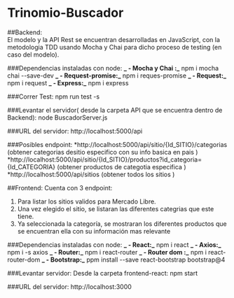 # Trinomio-Buscador <br>

##Backend:<br>
El modelo y la API Rest se encuentran desarrolladas en JavaScript, con la metodologia TDD usando Mocha y Chai para dicho proceso de testing (en caso del modelo).

###Dependencias instaladas con node:
**_ - Mocha y Chai :_**
npm i mocha chai --save-dev
**_ - Request-promise:_**
npm i reques-promise
**_ - Request:_**
npm i request
**_ - Express:_**
npm i express


###Correr Test:
npm run test -s

###Levantar el servidor( desde la carpeta API que se encuentra dentro de Backend): 
node BuscadorServer.js

###URL del servidor:
http://localhost:5000/api

###Posibles endpoint: 
*http://localhost:5000/api/sitio/{Id_SITIO}/categorias  (obtener categorias desitio especifico con su info basica en pais )
*http://localhost:5000/api/sitio/{Id_SITIO}/productos?id_categoria={Id_CATEGORIA} (obtener productos de categotia especifica )
*http://localhost:5000/api/sitios (obtener todos los sitios )


##Frontend:
Cuenta con 3 endpoint: 
 1. Para listar los sitios validos para Mercado Libre.
 2. Una vez elegido el sitio, se listaran las diferentes categrias que este tiene.
 3. Ya seleccionada la categoría, se mostraran los diferentes productos que se encuentran ella con su información mas relevante

###Dependencias instaladas con node:
**_ - React:_**
npm i react
**_ - Axios:_**
npm i -s axios
**_ - Router:_**
npm i react-router
**_ - Router dom :_**
npm i react-router-dom
**_ - Bootstrap:_**
ppm install --save react-bootstrap bootstrap@4

###Levantar servidor: 
Desde la carpeta frontend-react: npm start

###URL del servidor:
http://localhost:3000
